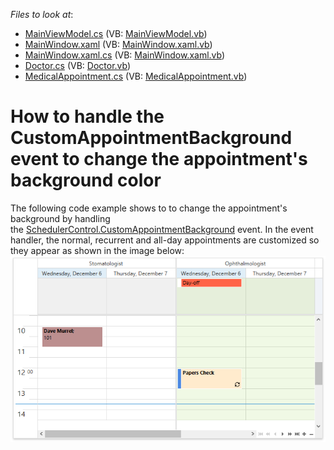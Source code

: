 <!-- default file list -->
*Files to look at*:

* [MainViewModel.cs](./CS/CustomAppointmentBackground/MainViewModel.cs) (VB: [MainViewModel.vb](./VB/CustomAppointmentBackground/MainViewModel.vb))
* [MainWindow.xaml](./CS/CustomAppointmentBackground/MainWindow.xaml) (VB: [MainWindow.xaml.vb](./VB/CustomAppointmentBackground/MainWindow.xaml.vb))
* [MainWindow.xaml.cs](./CS/CustomAppointmentBackground/MainWindow.xaml.cs) (VB: [MainWindow.xaml.vb](./VB/CustomAppointmentBackground/MainWindow.xaml.vb))
* [Doctor.cs](./CS/CustomAppointmentBackground/Model/Doctor.cs) (VB: [Doctor.vb](./VB/CustomAppointmentBackground/Model/Doctor.vb))
* [MedicalAppointment.cs](./CS/CustomAppointmentBackground/Model/MedicalAppointment.cs) (VB: [MedicalAppointment.vb](./VB/CustomAppointmentBackground/Model/MedicalAppointment.vb))
<!-- default file list end -->
# How to handle the CustomAppointmentBackground event to change the appointment's background color


The following code example shows to to change the appointment's background by handling the <a href="https://documentation.devexpress.com/WPF/DevExpress.Xpf.Scheduling.SchedulerControl.CustomAppointmentBackground.event">SchedulerControl.CustomAppointmentBackground</a> event. In the event handler, the normal, recurrent and all-day appointments are customized so they appear as shown in the image below:<br><img src="https://raw.githubusercontent.com/DevExpress-Examples/how-to-handle-the-customappointmentbackground-event-to-change-the-appointments-background-t584687/17.2.4+/media/bebcb0df-bc6b-416b-9974-3091d8fc8910.png">

<br/>


